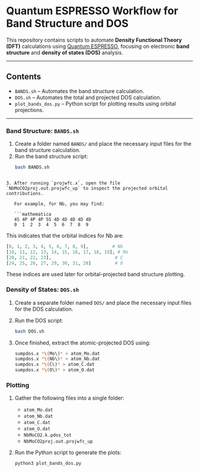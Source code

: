 # Quantum ESPRESSO Workflow for Band Structure and DOS

This repository contains scripts to automate **Density Functional Theory (DFT)** calculations using [Quantum ESPRESSO](https://www.quantum-espresso.org/), focusing on electronic **band structure** and **density of states (DOS)** analysis.

---

## Contents

- `BANDS.sh` – Automates the band structure calculation.
- `DOS.sh` – Automates the total and projected DOS calculation.
- `plot_bands_dos.py` – Python script for plotting results using orbital projections.

---

### Band Structure: `BANDS.sh`

1. Create a folder named `BANDS/` and place the necessary input files for the band structure calculation.
2. Run the band structure script:
   ```bash
   bash BANDS.sh
```

3. After running `projwfc.x`, open the file `NbMoCO2proj.out.projwfc_up` to inspect the projected orbital contributions.

   For example, for Nb, you may find:

   ```mathematica
   4S 4P 4P 4P 5S 4D 4D 4D 4D 4D
   0  1  2  3  4  5  6  7  8  9
   ```

   This indicates that the orbital indices for Nb are:

   ```python
   [0, 1, 2, 3, 4, 5, 6, 7, 8, 9],         # Nb
   [10, 11, 12, 13, 14, 15, 16, 17, 18, 19], # Mo
   [20, 21, 22, 23],                        # C
   [24, 25, 26, 27, 29, 30, 31, 28]         # O
   ```

   These indices are used later for orbital-projected band structure plotting.

### Density of States: `DOS.sh`

1. Create a separate folder named `DOS/` and place the necessary input files for the DOS calculation.
2. Run the DOS script:

   ```bash
   bash DOS.sh
   ```
3. Once finished, extract the atomic-projected DOS using:

   ```bash
   sumpdos.x *\(Mo\)* > atom_Mo.dat
   sumpdos.x *\(Nb\)* > atom_Nb.dat
   sumpdos.x *\(C\)* > atom_C.dat
   sumpdos.x *\(O\)* > atom_O.dat
   ```

### Plotting

1. Gather the following files into a single folder:

   * `atom_Mo.dat`
   * `atom_Nb.dat`
   * `atom_C.dat`
   * `atom_O.dat`
   * `NbMoCO2.k.pdos_tot`
   * `NbMoCO2proj.out.projwfc_up`

2. Run the Python script to generate the plots:

   ```bash
   python3 plot_bands_dos.py
   ```

